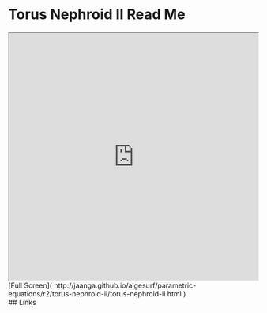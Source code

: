 Torus Nephroid II Read Me
===

<iframe src='http://jaanga.github.io/algesurf/parametric-equations/r2/torus-nephroid-ii/torus-nephroid-ii.html' width=100% height=500px >
There is an `iframe` here. It is not visible when viewed on github.com/algesurf. To view, please see 'Project Links' below.
</iframe>
[Full Screen]( http://jaanga.github.io/algesurf/parametric-equations/r2/torus-nephroid-ii/torus-nephroid-ii.html )
<br>
## Links 
<http://www.3d-meier.de/tut3/Seite143.html>  
